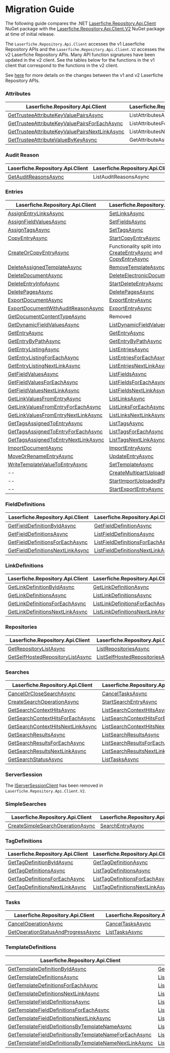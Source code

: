 # Migration Guide
The following guide compares the .NET [Laserfiche.Repository.Api.Client](https://www.nuget.org/packages/Laserfiche.Repository.Api.Client) NuGet package with the [Laserfiche.Repository.Api.Client.V2](https://www.nuget.org/packages/Laserfiche.Repository.Api.Client.V2) NuGet package at time of initial release.

The `Laserfiche.Repository.Api.Client` accesses the v1 Laserfiche Repository APIs and the `Laserfiche.Repository.Api.Client.V2` accesses the v2 Laserfiche Repository APIs. Many API function signatures have been updated in the v2 client. See the tables below for the functions in the v1 client that correspond to the functions in the v2 client.

See [here](https://api.laserfiche.com/repository/v2/changelog#2023-10) for more details on the changes between the v1 and v2 Laserfiche Repository APIs.

### Attributes
| Laserfiche.Repository.Api.Client | Laserfiche.Repository.Api.Client.V2 |
|----------------------------------|-------------------------------------|
| [GetTrusteeAttributeKeyValuePairsAsync](https://laserfiche.github.io/lf-repository-api-client-dotnet/docs/1.x/interface_laserfiche_1_1_repository_1_1_api_1_1_client_1_1_i_attributes_client.html#a8c758bdcb9ab4fe48ae68ee79c392d83) | ListAttributesAsync |
| [GetTrusteeAttributeKeyValuePairsForEachAsync](https://laserfiche.github.io/lf-repository-api-client-dotnet/docs/1.x/interface_laserfiche_1_1_repository_1_1_api_1_1_client_1_1_i_attributes_client.html#aca24527d1034d9317bd3c8960468bdde) | ListAttributesForEachAsync |
| [GetTrusteeAttributeKeyValuePairsNextLinkAsync](https://laserfiche.github.io/lf-repository-api-client-dotnet/docs/1.x/interface_laserfiche_1_1_repository_1_1_api_1_1_client_1_1_i_attributes_client.html#a329751535c109dba25994ec2e0b8a282) | ListAttributesNextLinkAsync |
| [GetTrusteeAttributeValueByKeyAsync](https://laserfiche.github.io/lf-repository-api-client-dotnet/docs/1.x/interface_laserfiche_1_1_repository_1_1_api_1_1_client_1_1_i_attributes_client.html#ae83b062e920497c2fabfc0cde46adb6d) | GetAttributeAsync |

### Audit Reason
| Laserfiche.Repository.Api.Client | Laserfiche.Repository.Api.Client.V2 |
|----------------------------------|-------------------------------------|
| [GetAuditReasonsAsync](https://laserfiche.github.io/lf-repository-api-client-dotnet/docs/1.x/interface_laserfiche_1_1_repository_1_1_api_1_1_client_1_1_i_audit_reasons_client.html#a149c7dd595603974e748c41b86efd7b1) | ListAuditReasonsAsync |

### Entries
| Laserfiche.Repository.Api.Client | Laserfiche.Repository.Api.Client.V2 |
|----------------------------------|-------------------------------------|
| [AssignEntryLinksAsync](https://laserfiche.github.io/lf-repository-api-client-dotnet/docs/1.x/interface_laserfiche_1_1_repository_1_1_api_1_1_client_1_1_i_entries_client.html#ad770937542b9736c23cd58a4fbcf70d4) | [SetLinksAsync]() |
| [AssignFieldValuesAsync](https://laserfiche.github.io/lf-repository-api-client-dotnet/docs/1.x/interface_laserfiche_1_1_repository_1_1_api_1_1_client_1_1_i_entries_client.html#aa1a031de833647ebd25ef34db55f56a5) | [SetFieldsAsync]() |
| [AssignTagsAsync](https://laserfiche.github.io/lf-repository-api-client-dotnet/docs/1.x/interface_laserfiche_1_1_repository_1_1_api_1_1_client_1_1_i_entries_client.html#a7cef12f4851dc0ba5ee22f1f86525ccc) | [SetTagsAsync]() |
| [CopyEntryAsync](https://laserfiche.github.io/lf-repository-api-client-dotnet/docs/1.x/interface_laserfiche_1_1_repository_1_1_api_1_1_client_1_1_i_entries_client.html#ac00a117d43169e8a3971afbc83f7de6f) | [StartCopyEntryAsync]() |
| [CreateOrCopyEntryAsync](https://laserfiche.github.io/lf-repository-api-client-dotnet/docs/1.x/interface_laserfiche_1_1_repository_1_1_api_1_1_client_1_1_i_entries_client.html#a7d4d97d4b300acbbd42bb551c174a71e) | Functionality split into [CreateEntryAsync]() and [CopyEntryAsync]() |
| [DeleteAssignedTemplateAsync](https://laserfiche.github.io/lf-repository-api-client-dotnet/docs/1.x/interface_laserfiche_1_1_repository_1_1_api_1_1_client_1_1_i_entries_client.html#a1b85fa31c541ad2fbd0b9cfc30c64a5d) | [RemoveTemplateAsync]() |
| [DeleteDocumentAsync](https://laserfiche.github.io/lf-repository-api-client-dotnet/docs/1.x/interface_laserfiche_1_1_repository_1_1_api_1_1_client_1_1_i_entries_client.html#a4ad5f40793ce7b2e213fd1a748b16409) | [DeleteElectronicDocumentAsync]() |
| [DeleteEntryInfoAsync](https://laserfiche.github.io/lf-repository-api-client-dotnet/docs/1.x/interface_laserfiche_1_1_repository_1_1_api_1_1_client_1_1_i_entries_client.html#ae96b3e54604730ea3277866279f7eb6e) | [StartDeleteEntryAsync]() |
| [DeletePagesAsync](https://laserfiche.github.io/lf-repository-api-client-dotnet/docs/1.x/interface_laserfiche_1_1_repository_1_1_api_1_1_client_1_1_i_entries_client.html#ab1349d3aa159378000cb437acf0f97ce) | [DeletePagesAsync]() |
| [ExportDocumentAsync](https://laserfiche.github.io/lf-repository-api-client-dotnet/docs/1.x/interface_laserfiche_1_1_repository_1_1_api_1_1_client_1_1_i_entries_client.html#a1470dfd90371fb323988105369a8f6bc) | [ExportEntryAsync]() |
| [ExportDocumentWithAuditReasonAsync](https://laserfiche.github.io/lf-repository-api-client-dotnet/docs/1.x/interface_laserfiche_1_1_repository_1_1_api_1_1_client_1_1_i_entries_client.html#a978411d253a22d0e4d25814f932c8d58) | [ExportEntryAsync]() |
| [GetDocumentContentTypeAsync](https://laserfiche.github.io/lf-repository-api-client-dotnet/docs/1.x/interface_laserfiche_1_1_repository_1_1_api_1_1_client_1_1_i_entries_client.html#ac8cbc2f12beedeaebf9f1ad138a78ede) | Removed |
| [GetDynamicFieldValuesAsync](https://laserfiche.github.io/lf-repository-api-client-dotnet/docs/1.x/interface_laserfiche_1_1_repository_1_1_api_1_1_client_1_1_i_entries_client.html#a907dbce6ff4825fffe741ddc4cf643b8) | [ListDynamicFieldValuesAsync]() |
| [GetEntryAsync](https://laserfiche.github.io/lf-repository-api-client-dotnet/docs/1.x/interface_laserfiche_1_1_repository_1_1_api_1_1_client_1_1_i_entries_client.html#a5bac96a649f58527210f1a6bdd2298d2) | [GetEntryAsync]() |
| [GetEntryByPathAsync](https://laserfiche.github.io/lf-repository-api-client-dotnet/docs/1.x/interface_laserfiche_1_1_repository_1_1_api_1_1_client_1_1_i_entries_client.html#a64dc6b02934ac522d943d4411745851b) | [GetEntryByPathAsync]() |
| [GetEntryListingAsync](https://laserfiche.github.io/lf-repository-api-client-dotnet/docs/1.x/interface_laserfiche_1_1_repository_1_1_api_1_1_client_1_1_i_entries_client.html#ad3516c007ef89ee2ec5f0dd683008413) | [ListEntriesAsync]() |
| [GetEntryListingForEachAsync](https://laserfiche.github.io/lf-repository-api-client-dotnet/docs/1.x/interface_laserfiche_1_1_repository_1_1_api_1_1_client_1_1_i_entries_client.html#abb26d3014c0059b1dabf00c1e6d1f7ab) | [ListEntriesForEachAsync]() |
| [GetEntryListingNextLinkAsync](https://laserfiche.github.io/lf-repository-api-client-dotnet/docs/1.x/interface_laserfiche_1_1_repository_1_1_api_1_1_client_1_1_i_entries_client.html#abd93254af7cdd55d57c1591c392dd683) | [ListEntriesNextLinkAsync]() |
| [GetFieldValuesAsync](https://laserfiche.github.io/lf-repository-api-client-dotnet/docs/1.x/interface_laserfiche_1_1_repository_1_1_api_1_1_client_1_1_i_entries_client.html#af1b63de71d635547ba548b3896e1327d) | [ListFieldsAsync]() |
| [GetFieldValuesForEachAsync](https://laserfiche.github.io/lf-repository-api-client-dotnet/docs/1.x/interface_laserfiche_1_1_repository_1_1_api_1_1_client_1_1_i_entries_client.html#afb6ef1df5944395e3e6c1f9e2a783d96) | [ListFieldsForEachAsync]() |
| [GetFieldValuesNextLinkAsync](https://laserfiche.github.io/lf-repository-api-client-dotnet/docs/1.x/interface_laserfiche_1_1_repository_1_1_api_1_1_client_1_1_i_entries_client.html#ac5554c62d645a75c7bce7eefebc28770) | [ListFieldsNextLinkAsync]() |
| [GetLinkValuesFromEntryAsync](https://laserfiche.github.io/lf-repository-api-client-dotnet/docs/1.x/interface_laserfiche_1_1_repository_1_1_api_1_1_client_1_1_i_entries_client.html#aaea36ccb6bfe5b47dde5c3c80f2718bd) | [ListLinksAsync]() |
| [GetLinkValuesFromEntryForEachAsync](https://laserfiche.github.io/lf-repository-api-client-dotnet/docs/1.x/interface_laserfiche_1_1_repository_1_1_api_1_1_client_1_1_i_entries_client.html#aff4aa0ff11c72bbb33ad99ea2f9b2a4a) | [ListLinksForEachAsync]() |
| [GetLinkValuesFromEntryNextLinkAsync](https://laserfiche.github.io/lf-repository-api-client-dotnet/docs/1.x/interface_laserfiche_1_1_repository_1_1_api_1_1_client_1_1_i_entries_client.html#a88ebd615c0715b1ccb277349f44d0794) | [ListLinksNextLinkAsync]() |
| [GetTagsAssignedToEntryAsync](https://laserfiche.github.io/lf-repository-api-client-dotnet/docs/1.x/interface_laserfiche_1_1_repository_1_1_api_1_1_client_1_1_i_entries_client.html#a6665cffda9df25f0e15299a86f678132) | [ListTagsAsync]() |
| [GetTagsAssignedToEntryForEachAsync](https://laserfiche.github.io/lf-repository-api-client-dotnet/docs/1.x/interface_laserfiche_1_1_repository_1_1_api_1_1_client_1_1_i_entries_client.html#aca2ac9d2a4cbce5147afc99a5d12d21e) | [ListTagsForEachAsync]() |
| [GetTagsAssignedToEntryNextLinkAsync](https://laserfiche.github.io/lf-repository-api-client-dotnet/docs/1.x/interface_laserfiche_1_1_repository_1_1_api_1_1_client_1_1_i_entries_client.html#a578305a52ebc1c2a71cf58ecb03dd5ce) | [ListTagsNextLinkAsync]() |
| [ImportDocumentAsync](https://laserfiche.github.io/lf-repository-api-client-dotnet/docs/1.x/interface_laserfiche_1_1_repository_1_1_api_1_1_client_1_1_i_entries_client.html#a42a4208de033cc2ed1d3ea5a1e38dc6b) | [ImportEntryAsync]() |
| [MoveOrRenameEntryAsync](https://laserfiche.github.io/lf-repository-api-client-dotnet/docs/1.x/interface_laserfiche_1_1_repository_1_1_api_1_1_client_1_1_i_entries_client.html#ad679c65d75b107e074b5ff6fb55583c2) | [UpdateEntryAsync]() |
| [WriteTemplateValueToEntryAsync](https://laserfiche.github.io/lf-repository-api-client-dotnet/docs/1.x/interface_laserfiche_1_1_repository_1_1_api_1_1_client_1_1_i_entries_client.html#a60b37bc99ee3592619e4dfb0e387175e) | [SetTemplateAsync]() |
| -- | [CreateMultipartUploadUrlsAsync]() |
| -- | [StartImportUploadedPartsAsync]() |
| -- | [StartExportEntryAsync]() |

### FieldDefinitions
| Laserfiche.Repository.Api.Client | Laserfiche.Repository.Api.Client.V2 |
|----------------------------------|-------------------------------------|
| [GetFieldDefinitionByIdAsync](https://laserfiche.github.io/lf-repository-api-client-dotnet/docs/1.x/interface_laserfiche_1_1_repository_1_1_api_1_1_client_1_1_i_field_definitions_client.html#af54f7f6c2fc8483f23f46a0dfe4ef6fa) | [GetFieldDefinitionAsync]() |
| [GetFieldDefinitionsAsync](https://laserfiche.github.io/lf-repository-api-client-dotnet/docs/1.x/interface_laserfiche_1_1_repository_1_1_api_1_1_client_1_1_i_field_definitions_client.html#ac8aeec3ef689479ad6d685b6f032fcce) | [ListFieldDefinitionsAsync]() |
| [GetFieldDefinitionsForEachAsync](https://laserfiche.github.io/lf-repository-api-client-dotnet/docs/1.x/interface_laserfiche_1_1_repository_1_1_api_1_1_client_1_1_i_field_definitions_client.html#a814b4a6c239aa413b99d778de43ae823) | [ListFieldDefinitionsForEachAsync]() |
| [GetFieldDefinitionsNextLinkAsync](https://laserfiche.github.io/lf-repository-api-client-dotnet/docs/1.x/interface_laserfiche_1_1_repository_1_1_api_1_1_client_1_1_i_field_definitions_client.html#a5d401c66ed150e899482c55962808787) | [ListFieldDefinitionsNextLinkAsync]() |

### LinkDefinitions
| Laserfiche.Repository.Api.Client | Laserfiche.Repository.Api.Client.V2 |
|----------------------------------|-------------------------------------|
| [GetLinkDefinitionByIdAsync](https://laserfiche.github.io/lf-repository-api-client-dotnet/docs/1.x/interface_laserfiche_1_1_repository_1_1_api_1_1_client_1_1_i_link_definitions_client.html#ad0498cee93a5787ea1f77f123d352142) | [GetLinkDefinitionAsync]() |
| [GetLinkDefinitionsAsync](https://laserfiche.github.io/lf-repository-api-client-dotnet/docs/1.x/interface_laserfiche_1_1_repository_1_1_api_1_1_client_1_1_i_link_definitions_client.html#ac051692dea787b64289dfbab373c57ad) | [ListLinkDefinitionsAsync]() |
| [GetLinkDefinitionsForEachAsync](https://laserfiche.github.io/lf-repository-api-client-dotnet/docs/1.x/interface_laserfiche_1_1_repository_1_1_api_1_1_client_1_1_i_link_definitions_client.html#addca64f588dc9affb94af9ef49801683) | [ListLinkDefinitionsForEachAsync]() |
| [GetLinkDefinitionsNextLinkAsync](https://laserfiche.github.io/lf-repository-api-client-dotnet/docs/1.x/interface_laserfiche_1_1_repository_1_1_api_1_1_client_1_1_i_link_definitions_client.html#a2e31988bf6fdc13ed1da18ee969d2c8d) | [ListLinkDefinitionsNextLinkAsync]() |

### Repositories
| Laserfiche.Repository.Api.Client | Laserfiche.Repository.Api.Client.V2 |
|----------------------------------|-------------------------------------|
| [GetRepositoryListAsync](https://laserfiche.github.io/lf-repository-api-client-dotnet/docs/1.x/interface_laserfiche_1_1_repository_1_1_api_1_1_client_1_1_i_repositories_client.html#a5ecbfb1a31163c346f782234a53dfa79) | [ListRepositoriesAsync]() |
| [GetSelfHostedRepositoryListAsync](https://laserfiche.github.io/lf-repository-api-client-dotnet/docs/1.x/class_laserfiche_1_1_repository_1_1_api_1_1_client_1_1_repositories_client.html#ae70b4f0d7a4b99f2b218d5228004fc13) | [ListSelfHostedRepositoriesAsync]() |

### Searches
| Laserfiche.Repository.Api.Client | Laserfiche.Repository.Api.Client.V2 |
|----------------------------------|-------------------------------------|
| [CancelOrCloseSearchAsync](https://laserfiche.github.io/lf-repository-api-client-dotnet/docs/1.x/interface_laserfiche_1_1_repository_1_1_api_1_1_client_1_1_i_searches_client.html#a81aceed6c81498edee5f7ab95f203a63) | [CancelTasksAsync]() |
| [CreateSearchOperationAsync](https://laserfiche.github.io/lf-repository-api-client-dotnet/docs/1.x/interface_laserfiche_1_1_repository_1_1_api_1_1_client_1_1_i_searches_client.html#a3d07f4a470ae89d142e549d68fc2e547) | [StartSearchEntryAsync]() |
| [GetSearchContextHitsAsync](https://laserfiche.github.io/lf-repository-api-client-dotnet/docs/1.x/interface_laserfiche_1_1_repository_1_1_api_1_1_client_1_1_i_searches_client.html#ac7a96ee9757952029b0ed40cdafae5b4) | [ListSearchContextHitsAsync]() |
| [GetSearchContextHitsForEachAsync](https://laserfiche.github.io/lf-repository-api-client-dotnet/docs/1.x/interface_laserfiche_1_1_repository_1_1_api_1_1_client_1_1_i_searches_client.html#a9b9704c45896e1703abad6aeef6106be) | [ListSearchContextHitsForEachAsync]() |
| [GetSearchContextHitsNextLinkAsync](https://laserfiche.github.io/lf-repository-api-client-dotnet/docs/1.x/interface_laserfiche_1_1_repository_1_1_api_1_1_client_1_1_i_searches_client.html#aa7bd46d9f1e3afb2c181979f0204141e) | [ListSearchContextHitsNextLinkAsync]() |
| [GetSearchResultsAsync](https://laserfiche.github.io/lf-repository-api-client-dotnet/docs/1.x/interface_laserfiche_1_1_repository_1_1_api_1_1_client_1_1_i_searches_client.html#ad66e1327d9a3cbb8ac32c12a5271ce6b) | [ListSearchResultsAsync]() |
| [GetSearchResultsForEachAsync](https://laserfiche.github.io/lf-repository-api-client-dotnet/docs/1.x/interface_laserfiche_1_1_repository_1_1_api_1_1_client_1_1_i_searches_client.html#a04369b3943ad2b076c4dbc4e03ccb44e) | [ListSearchResultsForEachAsync]() |
| [GetSearchResultsNextLinkAsync](https://laserfiche.github.io/lf-repository-api-client-dotnet/docs/1.x/interface_laserfiche_1_1_repository_1_1_api_1_1_client_1_1_i_searches_client.html#acc390ce3ecdc7cad4c81ec683d78fa13) | [ListSearchResultsNextLinkAsync]() |
| [GetSearchStatusAsync](https://laserfiche.github.io/lf-repository-api-client-dotnet/docs/1.x/interface_laserfiche_1_1_repository_1_1_api_1_1_client_1_1_i_searches_client.html#aa042b5f6c372096df438c8ed5b964520) | [ListTasksAsync]() |

### ServerSession
The [IServerSessionClient](https://laserfiche.github.io/lf-repository-api-client-dotnet/docs/1.x/interface_laserfiche_1_1_repository_1_1_api_1_1_client_1_1_i_server_session_client.html) has been removed in `Laserfiche.Repository.Api.Client.V2`.

### SimpleSearches
| Laserfiche.Repository.Api.Client | Laserfiche.Repository.Api.Client.V2 |
|----------------------------------|-------------------------------------|
| [CreateSimpleSearchOperationAsync](https://laserfiche.github.io/lf-repository-api-client-dotnet/docs/1.x/interface_laserfiche_1_1_repository_1_1_api_1_1_client_1_1_i_simple_searches_client.html#a257138909be9b3f91c44ab531ab84ced) | [SearchEntryAsync]() |

### TagDefinitions
| Laserfiche.Repository.Api.Client | Laserfiche.Repository.Api.Client.V2 |
|----------------------------------|-------------------------------------|
| [GetTagDefinitionByIdAsync](https://laserfiche.github.io/lf-repository-api-client-dotnet/docs/1.x/interface_laserfiche_1_1_repository_1_1_api_1_1_client_1_1_i_tag_definitions_client.html#a59f12fca5dbef371ed1264056cbfdfec) | [GetTagDefinitionAsync]() |
| [GetTagDefinitionsAsync](https://laserfiche.github.io/lf-repository-api-client-dotnet/docs/1.x/interface_laserfiche_1_1_repository_1_1_api_1_1_client_1_1_i_tag_definitions_client.html#ad5b1afaa16c0ed67370733e465fadc6f) | [ListTagDefinitionsAsync]() |
| [GetTagDefinitionsForEachAsync](https://laserfiche.github.io/lf-repository-api-client-dotnet/docs/1.x/interface_laserfiche_1_1_repository_1_1_api_1_1_client_1_1_i_tag_definitions_client.html#a268cb154f40232125c508c836bef5d61) | [ListTagDefinitionsForEachAsync]() |
| [GetTagDefinitionsNextLinkAsync](https://laserfiche.github.io/lf-repository-api-client-dotnet/docs/1.x/interface_laserfiche_1_1_repository_1_1_api_1_1_client_1_1_i_tag_definitions_client.html#a5ca6e85ebb95f00bbf238136a735c295) | [ListTagDefinitionsNextLinkAsync]() |

### Tasks
| Laserfiche.Repository.Api.Client | Laserfiche.Repository.Api.Client.V2 |
|----------------------------------|-------------------------------------|
| [CancelOperationAsync](https://laserfiche.github.io/lf-repository-api-client-dotnet/docs/1.x/interface_laserfiche_1_1_repository_1_1_api_1_1_client_1_1_i_tasks_client.html#a33b80b3c01e7ebb202dcc34be31ee1ae) | [CancelTasksAsync]() |
| [GetOperationStatusAndProgressAsync](https://laserfiche.github.io/lf-repository-api-client-dotnet/docs/1.x/interface_laserfiche_1_1_repository_1_1_api_1_1_client_1_1_i_tasks_client.html#ae5096dbaa75b66ccb56dc55bc2ff23e7) | [ListTasksAsync]() |

### TemplateDefinitions
| Laserfiche.Repository.Api.Client | Laserfiche.Repository.Api.Client.V2 |
|----------------------------------|-------------------------------------|
| [GetTemplateDefinitionByIdAsync](https://laserfiche.github.io/lf-repository-api-client-dotnet/docs/1.x/interface_laserfiche_1_1_repository_1_1_api_1_1_client_1_1_i_template_definitions_client.html#a8500bcc5c6014e1661bfbbed6f19fd78) | [GetTemplateDefinitionAsync]() |
| [GetTemplateDefinitionsAsync](https://laserfiche.github.io/lf-repository-api-client-dotnet/docs/1.x/interface_laserfiche_1_1_repository_1_1_api_1_1_client_1_1_i_template_definitions_client.html#a7a767abbd6393e521a01c4b4f38aad45) | [ListTemplateDefinitionsAsync]() |
| [GetTemplateDefinitionsForEachAsync](https://laserfiche.github.io/lf-repository-api-client-dotnet/docs/1.x/interface_laserfiche_1_1_repository_1_1_api_1_1_client_1_1_i_template_definitions_client.html#af073a216db209c9ef8a2bbc13f650467) | [ListTemplateDefinitionsForEachAsync]() |
| [GetTemplateDefinitionsNextLinkAsync](https://laserfiche.github.io/lf-repository-api-client-dotnet/docs/1.x/interface_laserfiche_1_1_repository_1_1_api_1_1_client_1_1_i_template_definitions_client.html#a182c86e8641c1a49b7fbb26c8a353649) | [ListTemplateDefinitionsNextLinkAsync]() |
| [GetTemplateFieldDefinitionsAsync](https://laserfiche.github.io/lf-repository-api-client-dotnet/docs/1.x/interface_laserfiche_1_1_repository_1_1_api_1_1_client_1_1_i_template_definitions_client.html#ab39bde6483ce4f5e2248cf347a86e6a9) | [ListTemplateFieldDefinitionsByTemplateIdAsync]() |
| [GetTemplateFieldDefinitionsForEachAsync](https://laserfiche.github.io/lf-repository-api-client-dotnet/docs/1.x/interface_laserfiche_1_1_repository_1_1_api_1_1_client_1_1_i_template_definitions_client.html#a9d1a024286b6e38a32d4a4ba2ae3cc08) | [ListTemplateFieldDefinitionsByTemplateIdForEachAsync]() |
| [GetTemplateFieldDefinitionsNextLinkAsync](https://laserfiche.github.io/lf-repository-api-client-dotnet/docs/1.x/interface_laserfiche_1_1_repository_1_1_api_1_1_client_1_1_i_template_definitions_client.html#ae4b743d0c678fdb2c735e9ac838fb4ec) | [ListTemplateFieldDefinitionsByTemplateIdNextLinkAsync]() |
| [GetTemplateFieldDefinitionsByTemplateNameAsync](https://laserfiche.github.io/lf-repository-api-client-dotnet/docs/1.x/interface_laserfiche_1_1_repository_1_1_api_1_1_client_1_1_i_template_definitions_client.html#aa6ba5132337cc8bdb8f71fc434261fbb) | [ListTemplateFieldDefinitionsByTemplateNameAsync]() |
| [GetTemplateFieldDefinitionsByTemplateNameForEachAsync](https://laserfiche.github.io/lf-repository-api-client-dotnet/docs/1.x/interface_laserfiche_1_1_repository_1_1_api_1_1_client_1_1_i_template_definitions_client.html#a7fccd1ffd7dbd789bf391d63e8970a11) | [ListTemplateFieldDefinitionsByTemplateNameForEachAsync]() |
| [GetTemplateFieldDefinitionsByTemplateNameNextLinkAsync](https://laserfiche.github.io/lf-repository-api-client-dotnet/docs/1.x/interface_laserfiche_1_1_repository_1_1_api_1_1_client_1_1_i_template_definitions_client.html#a6206c4c82f96a2e7bfc5d28f343670e2) | [ListTemplateFieldDefinitionsByTemplateNameNextLinkAsync]() |
